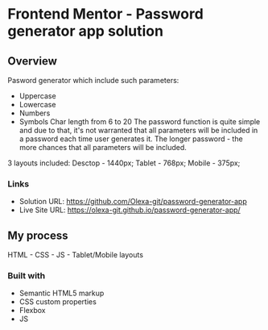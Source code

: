 # Frontend Mentor - Password generator app solution

## Overview

Pasword generator which include such parameters:
- Uppercase
- Lowercase
- Numbers
- Symbols
Char length from 6 to 20
The password function is quite simple and due to that, it's not warranted that all parameters will be included in a password each time user generates it. The longer password - the more chances that all parameters will be included.

3 layouts included:
Desctop - 1440px;
Tablet - 768px;
Mobile - 375px;

### Links

- Solution URL: https://github.com/Olexa-git/password-generator-app
- Live Site URL: https://olexa-git.github.io/password-generator-app/

## My process

HTML - CSS - JS - Tablet/Mobile layouts

### Built with

- Semantic HTML5 markup
- CSS custom properties
- Flexbox
- JS
